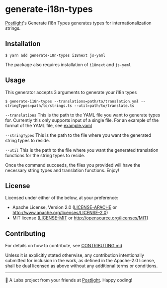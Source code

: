 # generate-i18n-types

[Postlight](https://postlight.com)'s Generate i18n Types generates types for internationalization strings.

## Installation

```shell
$ yarn add generate-18n-types i18next js-yaml
```

The package also requires installation of `i18next` and `js-yaml`

## Usage

This generator accepts 3 arguments to generate your i18n types
```shell
$ generate-i18n-types --translations=path/to/translation.yml --stringTypes=path/to/strings.ts --util=path/to/translate.ts
```

`--translations`
This is the path to the YAML file you want to generate types for. Currently this only supports input of a single file. For an example of the format of the YAML file, see [example.yaml](./example.yaml)

`--stringTypes`
This is the path to the file where you want the generated string types to reside.

`--util`
This is the path to the file where you want the generated translation functions for the string types to reside.

Once the command succeeds, the files you provided will have the necessary string types and translation functions. Enjoy!

## License

Licensed under either of the below, at your preference:

- Apache License, Version 2.0
  ([LICENSE-APACHE](LICENSE-APACHE) or http://www.apache.org/licenses/LICENSE-2.0)
- MIT license
  ([LICENSE-MIT](LICENSE-MIT) or http://opensource.org/licenses/MIT)
  
## Contributing

For details on how to contribute, see [CONTRIBUTING.md](./CONTRIBUTING.md)

Unless it is explicitly stated otherwise, any contribution intentionally
submitted for inclusion in the work, as defined in the Apache-2.0 license,
shall be dual licensed as above without any additional terms or conditions.

---

🔬 A Labs project from your friends at [Postlight](https://postlight.com). Happy coding!

